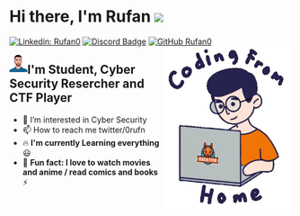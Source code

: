 # Hi there, I'm Rufan <img src="https://raw.githubusercontent.com/Rufan0/readme/main/assets/Hi.gif" width="30px">

[![Linkedin: Rufan0](https://img.shields.io/badge/-Rufan0-blue?style=flat-square&logo=Linkedin&logoColor=white&link=https://www.linkedin.com/in/rufan-bayramzad%C9%99-80b6621a7/)](https://www.linkedin.com/in/rufan-bayramzad%C9%99-80b6621a7/)
[![Discord Badge](https://img.shields.io/badge/-0rufn-blue?style=flat-square&logo=Twitter&logoColor=white&link=https://twitter.com/0rufn?t=x4BwvUsDHNLXySGdgGK_LA&s=09)](https://twitter.com/0rufn?t=x4BwvUsDHNLXySGdgGK_LA&s=09)
[![GitHub Rufan0](https://img.shields.io/github/followers/Rufan0?label=follow&style=social)](https://github.com/Rufan0)
<img align='right' src="https://raw.githubusercontent.com/Rufan0/Rufan0/main/assets/giphy.webp" width="230">


<img align="left" width="32px" height="32px" alt="profile" src="https://github.com/Rufan0/Rufan0/blob/main/assets/86017408.jpg?raw=true" />


## I'm Student, Cyber Security Resercher and CTF Player



- 👀 I’m interested in Cyber Security
- 📫 How to reach me twitter/0rufn
- :fire: **I'm currently Learning everything** :smiley:
- :raised_hands: **Fun fact: I love to watch movies and anime / read comics and books** :zap:

<!---
Rufan0/Rufan0 is a ✨ special ✨ repository because its `README.md` (this file) appears on your GitHub profile.
You can click the Preview link to take a look at your changes.
--->
